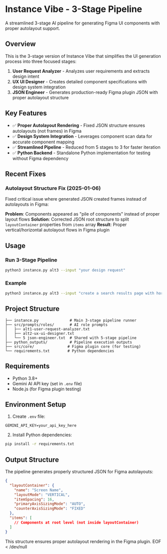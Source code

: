 # Instance Vibe - 3-Stage Pipeline

A streamlined 3-stage AI pipeline for generating Figma UI components with proper autolayout support.

## Overview

This is the 3-stage version of Instance Vibe that simplifies the UI generation process into three focused stages:

1. **User Request Analyzer** - Analyzes user requirements and extracts design intent
2. **UX UI Designer** - Creates detailed component specifications with design system integration
3. **JSON Engineer** - Generates production-ready Figma plugin JSON with proper autolayout structure

## Key Features

- ✅ **Proper Autolayout Rendering** - Fixed JSON structure ensures autolayouts (not frames) in Figma
- ✅ **Design System Integration** - Leverages component scan data for accurate component mapping
- ✅ **Streamlined Pipeline** - Reduced from 5 stages to 3 for faster iteration
- ✅ **Python Backend** - Standalone Python implementation for testing without Figma dependency

## Recent Fixes

### Autolayout Structure Fix (2025-01-06)
Fixed critical issue where generated JSON created frames instead of autolayouts in Figma:

**Problem**: Components appeared as "pile of components" instead of proper layout flows
**Solution**: Corrected JSON root structure to split `layoutContainer` properties from `items` array
**Result**: Proper vertical/horizontal autolayout flows in Figma plugin

## Usage

### Run 3-Stage Pipeline
```bash
python3 instance.py alt3 --input "your design request"
```

### Example
```bash
python3 instance.py alt3 --input "create a search results page with horizontal row of 3 filters and a list of 3 product cards results"
```

## Project Structure

```
├── instance.py              # Main 3-stage pipeline runner
├── src/prompts/roles/       # AI role prompts
│   ├── alt1-user-request-analyzer.txt
│   ├── alt2-ux-ui-designer.txt
│   └── 5 json-engineer.txt  # Shared with 5-stage pipeline
├── python_outputs/          # Pipeline execution outputs
├── src/core/               # Figma plugin core (for testing)
└── requirements.txt        # Python dependencies
```

## Requirements

- Python 3.8+
- Gemini AI API key (set in `.env` file)
- Node.js (for Figma plugin testing)

## Environment Setup

1. Create `.env` file:
```
GEMINI_API_KEY=your_api_key_here
```

2. Install Python dependencies:
```bash
pip install -r requirements.txt
```

## Output Structure

The pipeline generates properly structured JSON for Figma autolayouts:

```json
{
  "layoutContainer": {
    "name": "Screen Name",
    "layoutMode": "VERTICAL",
    "itemSpacing": 16,
    "primaryAxisSizingMode": "AUTO",
    "counterAxisSizingMode": "FIXED"
  },
  "items": [
    // Components at root level (not inside layoutContainer)
  ]
}
```

This structure ensures proper autolayout rendering in the Figma plugin.
EOF < /dev/null
